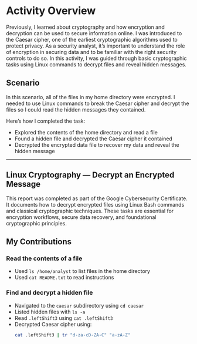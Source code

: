 # Activity Overview

Previously, I learned about cryptography and how encryption and decryption can be used to secure information online. I was introduced to the Caesar cipher, one of the earliest cryptographic algorithms used to protect privacy. As a security analyst, it’s important to understand the role of encryption in securing data and to be familiar with the right security controls to do so. In this activity, I was guided through basic cryptographic tasks using Linux commands to decrypt files and reveal hidden messages.

## Scenario

In this scenario, all of the files in my home directory were encrypted. I needed to use Linux commands to break the Caesar cipher and decrypt the files so I could read the hidden messages they contained.

Here’s how I completed the task:
- Explored the contents of the home directory and read a file
- Found a hidden file and decrypted the Caesar cipher it contained
- Decrypted the encrypted data file to recover my data and reveal the hidden message

---
## Linux Cryptography — Decrypt an Encrypted Message

This report was completed as part of the Google Cybersecurity Certificate. It documents how to decrypt encrypted files using Linux Bash commands and classical cryptographic techniques. These tasks are essential for encryption workflows, secure data recovery, and foundational cryptographic principles.
## My Contributions

### Read the contents of a file

- Used `ls /home/analyst` to list files in the home directory  
- Used `cat README.txt` to read instructions  

### Find and decrypt a hidden file

- Navigated to the `caesar` subdirectory using `cd caesar`  
- Listed hidden files with `ls -a`  
- Read `.leftShift3` using `cat .leftShift3`  
- Decrypted Caesar cipher using:
  ```bash
  cat .leftShift3 | tr "d-za-cD-ZA-C" "a-zA-Z"
